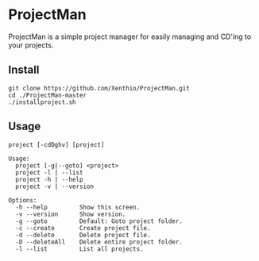 # ProjectMan
ProjectMan is a simple project manager for easily managing and CD'ing to your
projects.

## Install
```
git clone https://github.com/Xenthio/ProjectMan.git
cd ./ProjectMan-master
./installproject.sh
```

## Usage
```
project [-cdDghv] [project]

Usage:
  project [-g|--goto] <project>
  project -l | --list
  project -h | --help
  project -v | --version

Options:
  -h --help         Show this screen.
  -v --version      Show version.
  -g --goto         Default: Goto project folder.
  -c --create       Create project file.
  -d --delete       Delete project file.
  -D --deleteAll    Delete entire project folder.
  -l --list         List all projects.
  ```
